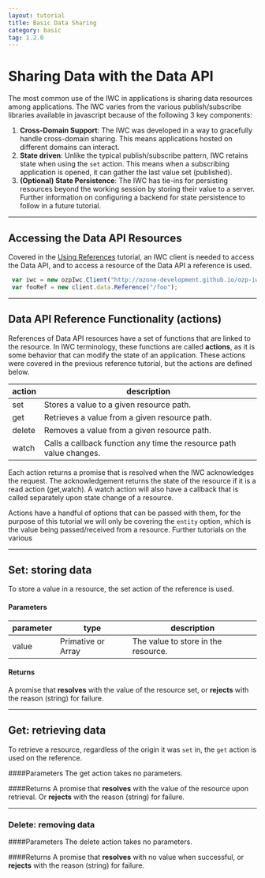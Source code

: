 ```yaml
---
layout: tutorial
title: Basic Data Sharing
category: basic
tag: 1.2.0
---
```


# Sharing Data with the Data API
The most common use of the IWC in applications is sharing data resources among applications. The IWC varies from
the various publish/subscribe libraries available in javascript because of the following 3 key components:

  1. **Cross-Domain Support**: The IWC was developed in a way to gracefully handle cross-domain sharing. This means
  applications hosted on different domains can interact.
  2. **State driven**: Unlike the typical publish/subscribe pattern, IWC retains state when using the `set` action. This
 means when a subscribing application is opened, it can gather the last value set (published).
  3. **(Optional) State Persistence**: The IWC has tie-ins for persisting resources beyond the working session by
  storing their value to a server. Further information on configuring a backend for state persistence to follow in
  a future tutorial.

***

## Accessing the Data API Resources
Covered in the [Using References](01_quickStart.html) tutorial, an IWC client is needed
to access the Data API, and to access a resource of the Data API a reference is
used.

``` js
 var iwc = new ozpIwc.Client("http://ozone-development.github.io/ozp-iwc");
 var fooRef = new client.data.Reference("/foo");
```

***

## Data API Reference Functionality (actions)
References of Data API resources have a set of functions that are linked to
the resource. In IWC terminology, these functions are called **actions**,
as it is some behavior that can modify the state of an application. These
actions were covered in the previous reference tutorial, but the actions
are defined below.


| action | description                                                         |
|--------|---------------------------------------------------------------------|
| set    | Stores a value to a given resource path.                            |
| get    | Retrieves a value from a given resource path.                       |
| delete | Removes a value from a given resource path.                         |
| watch  | Calls a callback function any time the resource path value changes. |

Each action returns a promise that is resolved when the IWC acknowledges the request. The acknowledgement returns the
state of the resource if it is a read action (get,watch). A watch action will also have a callback that is called
separately upon state change of a resource.

Actions have a handful of options that can be passed with them, for the purpose of this tutorial we will only be
covering the `entity` option, which is the value being passed/received from a resource. Further tutorials on the
various

***

## Set: storing data

To store a value in a resource, the set action of the reference is used.

#### Parameters

| parameter | type   | description                                                                                                                                                            |
|-----------|--------|------------------------------------------|
| value  | Primative or Array | The value to store in the resource.|

#### Returns
A promise that **resolves** with the value of the resource set, or
**rejects** with the reason (string) for failure.

 <p data-height="300" data-theme-id="0" data-slug-hash="mVMbXd" data-default-tab="js" data-user="Kevin-K" class='codepen'>

***

## Get: retrieving data

To retrieve a resource, regardless of the origin it was `set` in, the `get`
action is used on the reference.

####Parameters
The get action takes no parameters.


####Returns
A promise that **resolves** with the value of the resource upon retrieval. Or
**rejects** with the reason (string) for failure.

<p data-height="300" data-theme-id="0" data-slug-hash="NxvKEp" data-default-tab="js" data-user="Kevin-K" class='codepen'>

***

### Delete: removing data

####Parameters
The delete action takes no parameters.


####Returns
A promise that **resolves**  with no value when successful, or
**rejects** with the reason (string) for failure.

 <p data-height="300" data-theme-id="0" data-slug-hash="mVMbZV" data-default-tab="js" data-user="Kevin-K" class='codepen'>
